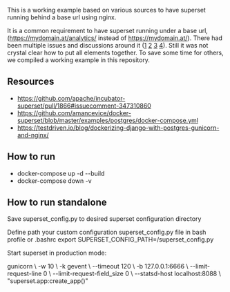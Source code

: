 This is a working example based on various sources to have superset running behind a base url using nginx.

It is a common requirement to have superset running under a base url, (https://mydomain.at/analytics/ instead of https://mydomain.at/).
There had been multiple issues and discussions around it ([1](https://github.com/apache/incubator-superset/issues/3690) [2](https://stackoverflow.com/questions/50880431/how-to-get-apache-superset-to-run-on-a-specified-path) [3](https://github.com/apache/incubator-superset/issues/985) [4](https://github.com/apache/incubator-superset/pull/1866)).
Still it was not crystal clear how to put all elements together. To save some time for others, we compiled a working example in this repository. 

## Resources
  * https://github.com/apache/incubator-superset/pull/1866#issuecomment-347310860
  * https://github.com/amancevice/docker-superset/blob/master/examples/postgres/docker-compose.yml
  * https://testdriven.io/blog/dockerizing-django-with-postgres-gunicorn-and-nginx/
  
## How to run

 * docker-compose up -d --build
 * docker-compose down -v


## How to run standalone
Save superset_config.py to desired superset configuration directory

Define path your custom configuration superset_config.py file in bash profile or .bashrc
export SUPERSET_CONFIG_PATH=<desired superset configuration directory>/superset_config.py
 
Start superset in production mode:

gunicorn \\
      -w 10 \\
      -k gevent \\
      --timeout 120 \\
      -b  127.0.0.1:6666 \\
      --limit-request-line 0 \\
      --limit-request-field_size 0 \\
      --statsd-host localhost:8088 \\
      "superset.app:create_app()"

